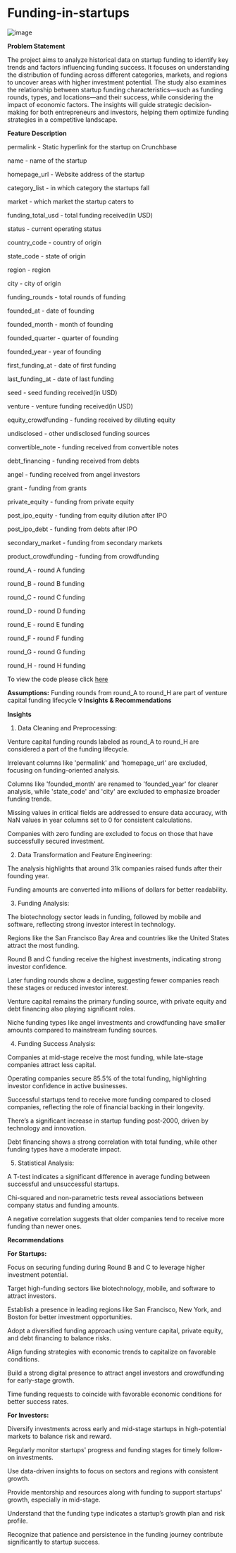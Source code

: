 # Funding-in-startups
![image](https://github.com/user-attachments/assets/2a53d583-1e2e-4082-a8a3-69c55abf7367)

**Problem Statement**

The project aims to analyze historical data on startup funding to identify key trends and factors influencing funding success. It focuses on understanding the distribution of funding across different categories, markets, and regions to uncover areas with higher investment potential. The study also examines the relationship between startup funding characteristics—such as funding rounds, types, and locations—and their success, while considering the impact of economic factors. The insights will guide strategic decision-making for both entrepreneurs and investors, helping them optimize funding strategies in a competitive landscape.

**Feature Description**

permalink - Static hyperlink for the startup on Crunchbase

name - name of the startup

homepage_url - Website address of the startup

category_list - in which category the startups fall

market - which market the startup caters to

funding_total_usd - total funding received(in USD)

status - current operating status

country_code - country of origin

state_code - state of origin

region - region

city - city of origin

funding_rounds - total rounds of funding

founded_at - date of founding

founded_month - month of founding

founded_quarter - quarter of founding

founded_year - year of founding

first_funding_at - date of first funding

last_funding_at - date of last funding

seed - seed funding received(in USD)

venture - venture funding received(in USD)

equity_crowdfunding - funding received by diluting equity

undisclosed - other undisclosed funding sources

convertible_note - funding received from convertible notes

debt_financing - funding received from debts

angel - funding received from angel investors

grant - funding from grants

private_equity - funding from private equity

post_ipo_equity - funding from equity dilution after IPO

post_ipo_debt - funding from debts after IPO

secondary_market - funding from secondary markets

product_crowdfunding - funding from crowdfunding

round_A - round A funding

round_B - round B funding

round_C - round C funding

round_D - round D funding

round_E - round E funding

round_F - round F funding

round_G - round G funding

round_H - round H funding

To view the code please click [here](https://github.com/vaishali071017/Funding-in-startups/blob/main/Funding_in_Starups.ipynb)

**Assumptions:** Funding rounds from round_A to round_H are part of venture capital funding lifecycle
**💡 Insights & Recommendations**

**Insights**

1. Data Cleaning and Preprocessing:

Venture capital funding rounds labeled as round_A to round_H are considered a part of the funding lifecycle.

Irrelevant columns like 'permalink' and 'homepage_url' are excluded, focusing on funding-oriented analysis.

Columns like 'founded_month' are renamed to 'founded_year' for clearer analysis, while 'state_code' and 'city' are excluded to emphasize broader funding trends.

Missing values in critical fields are addressed to ensure data accuracy, with NaN values in year columns set to 0 for consistent calculations.

Companies with zero funding are excluded to focus on those that have successfully secured investment.

2. Data Transformation and Feature Engineering:

The analysis highlights that around 31k companies raised funds after their founding year.

Funding amounts are converted into millions of dollars for better readability.

3. Funding Analysis:

The biotechnology sector leads in funding, followed by mobile and software, reflecting strong investor interest in technology.

Regions like the San Francisco Bay Area and countries like the United States attract the most funding.

Round B and C funding receive the highest investments, indicating strong investor confidence.

Later funding rounds show a decline, suggesting fewer companies reach these stages or reduced investor interest.

Venture capital remains the primary funding source, with private equity and debt financing also playing significant roles.

Niche funding types like angel investments and crowdfunding have smaller amounts compared to mainstream funding sources.

4. Funding Success Analysis:

Companies at mid-stage receive the most funding, while late-stage companies attract less capital.

Operating companies secure 85.5% of the total funding, highlighting investor confidence in active businesses.

Successful startups tend to receive more funding compared to closed companies, reflecting the role of financial backing in their longevity.

There’s a significant increase in startup funding post-2000, driven by technology and innovation.

Debt financing shows a strong correlation with total funding, while other funding types have a moderate impact.

5. Statistical Analysis:

A T-test indicates a significant difference in average funding between successful and unsuccessful startups.

Chi-squared and non-parametric tests reveal associations between company status and funding amounts.

A negative correlation suggests that older companies tend to receive more funding than newer ones.

**Recommendations**

**For Startups:**

Focus on securing funding during Round B and C to leverage higher investment potential.

Target high-funding sectors like biotechnology, mobile, and software to attract investors.

Establish a presence in leading regions like San Francisco, New York, and Boston for better investment opportunities.

Adopt a diversified funding approach using venture capital, private equity, and debt financing to balance risks.

Align funding strategies with economic trends to capitalize on favorable conditions.

Build a strong digital presence to attract angel investors and crowdfunding for early-stage growth.

Time funding requests to coincide with favorable economic conditions for better success rates.

**For Investors:**

Diversify investments across early and mid-stage startups in high-potential markets to balance risk and reward.

Regularly monitor startups' progress and funding stages for timely follow-on investments.

Use data-driven insights to focus on sectors and regions with consistent growth.

Provide mentorship and resources along with funding to support startups' growth, especially in mid-stage.

Understand that the funding type indicates a startup’s growth plan and risk profile.

Recognize that patience and persistence in the funding journey contribute significantly to startup success.






